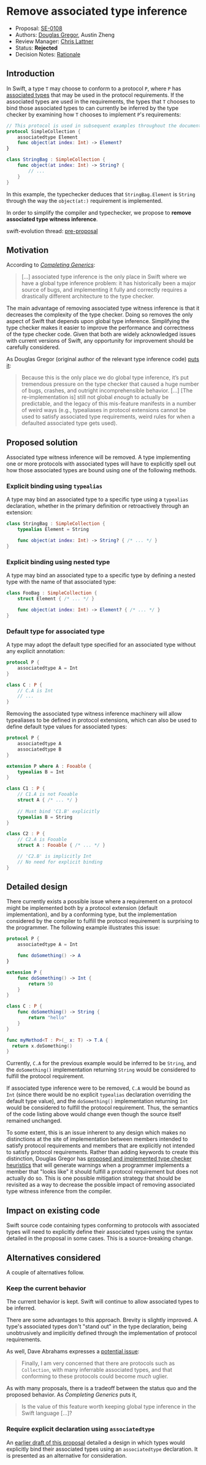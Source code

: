 # Remove associated type inference

* Proposal: [SE-0108](0108-remove-assoctype-inference.md)
* Authors: [Douglas Gregor](https://github.com/DougGregor), Austin Zheng
* Review Manager: [Chris Lattner](https://github.com/lattner)
* Status: **Rejected**
* Decision Notes: [Rationale](https://forums.swift.org/t/rejected-se-0108-remove-associated-type-inference/3304)

## Introduction

In Swift, a type `T` may choose to conform to a protocol `P`, where `P` has [associated types](https://developer.apple.com/library/ios/documentation/Swift/Conceptual/Swift_Programming_Language/Generics.html#//apple_ref/doc/uid/TP40014097-CH26-ID189) that may be used in the protocol requirements. If the associated types are used in the requirements, the types that `T` chooses to bind those associated types to can currently be inferred by the type checker by examining how `T` chooses to implement `P`'s requirements:

```swift
// This protocol is used in subsequent examples throughout the document.
protocol SimpleCollection {
	associatedtype Element
	func object(at index: Int) -> Element?
}

class StringBag : SimpleCollection {
	func object(at index: Int) -> String? {
		// ...
	}
}
```

In this example, the typechecker deduces that `StringBag.Element` is `String` through the way the `object(at:)` requirement is implemented.

In order to simplify the compiler and typechecker, we propose to **remove associated type witness inference**.

swift-evolution thread: [pre-proposal](https://forums.swift.org/t/pitch-remove-type-inference-for-associated-types/3135)

## Motivation

According to *[Completing Generics](https://github.com/apple/swift/blob/master/docs/GenericsManifesto.md#associated-type-inference)*:

> [...] associated type inference is the only place in Swift where we have a global type inference problem: it has historically been a major source of bugs, and implementing it fully and correctly requires a drastically different architecture to the type checker.

The main advantage of removing associated type witness inference is that it decreases the complexity of the type checker. Doing so removes the only aspect of Swift that depends upon global type inference. Simplifying the type checker makes it easier to improve the performance and correctness of the type checker code. Given that both are widely acknowledged issues with current versions of Swift, any opportunity for improvement should be carefully considered.

As Douglas Gregor (original author of the relevant type inference code) [puts it](https://forums.swift.org/t/pitch-remove-type-inference-for-associated-types/3135/23):

> Because this is the only place we do global type inference, it’s put tremendous pressure on the type checker that caused a huge number of bugs, crashes, and outright incomprehensible behavior. [...] [The re-implementation is] still not global *enough* to actually be predictable, and the legacy of this mis-feature manifests in a number of weird ways (e.g., typealiases in protocol extensions cannot be used to satisfy associated type requirements, weird rules for when a defaulted associated type gets used).

## Proposed solution

Associated type witness inference will be removed. A type implementing one or more protocols with associated types will have to explicitly spell out how those associated types are bound using one of the following methods.

### Explicit binding using `typealias`

A type may bind an associated type to a specific type using a `typealias` declaration, whether in the primary definition or retroactively through an extension:

```swift
class StringBag : SimpleCollection {
	typealias Element = String

	func object(at index: Int) -> String? { /* ... */ }	
}
```

### Explicit binding using nested type

A type may bind an associated type to a specific type by defining a nested type with the name of that associated type:

```swift
class FooBag : SimpleCollection {
	struct Element { /* ... */ }

	func object(at index: Int) -> Element? { /* ... */ }
}
```

### Default type for associated type

A type may adopt the default type specified for an associated type without any explicit annotation:

```swift
protocol P {
	associatedtype A = Int
}

class C : P {
	// C.A is Int
	// ...
}
```

Removing the associated type witness inference machinery will allow typealiases to be defined in protocol extensions, which can also be used to define default type values for associated types:

```swift
protocol P {
	associatedtype A
	associatedtype B
}

extension P where A : Fooable {
	typealias B = Int
}

class C1 : P {
	// C1.A is not Fooable
	struct A { /* ... */ }
	
	// Must bind 'C1.B' explicitly
	typealias B = String
}

class C2 : P {
	// C2.A is Fooable
	struct A : Fooable { /* ... */ }

	// 'C2.B' is implicitly Int
	// No need for explicit binding
}
```

## Detailed design

There currently exists a possible issue where a requirement on a protocol might be implemented both by a protocol extension (default implementation), and by a conforming type, but the implementation considered by the compiler to fulfill the protocol requirement is surprising to the programmer. The following example illustrates this issue:


```swift
protocol P {
	associatedtype A = Int

	func doSomething() -> A
}

extension P {
	func doSomething() -> Int {
		return 50
	}
}

class C : P {
	func doSomething() -> String {
		return "hello"
	}
}

func myMethod<T : P>(_ x: T) -> T.A {
  return x.doSomething()
}
```

Currently, `C.A` for the previous example would be inferred to be `String`, and the `doSomething()` implementation returning `String` would be considered to fulfill the protocol requirement.

If associated type inference were to be removed, `C.A` would be bound as `Int` (since there would be no explicit `typealias` declaration overriding the default type value), and the `doSomething()` implementation returning `Int` would be considered to fulfill the protocol requirement. Thus, the semantics of the code listing above would change even though the source itself remained unchanged.

To some extent, this is an issue inherent to any design which makes no distinctions at the site of implementation between members intended to satisfy protocol requirements and members that are explicitly not intended to satisfy protocol requirements. Rather than adding keywords to create this distinction, Douglas Gregor has [proposed and implemented type checker heuristics](https://forums.swift.org/t/warning-when-overriding-an-extension-method-thats-not-in-the-protocol/861/2) that will generate warnings when a programmer implements a member that "looks like" it should fulfill a protocol requirement but does not actually do so. This is one possible mitigation strategy that should be revisited as a way to decrease the possible impact of removing associated type witness inference from the compiler.

## Impact on existing code

Swift source code containing types conforming to protocols with associated types will need to explicitly define their associated types using the syntax detailed in the proposal in some cases. This is a source-breaking change.

## Alternatives considered

A couple of alternatives follow.

### Keep the current behavior

The current behavior is kept. Swift will continue to allow associated types to be inferred.

There are some advantages to this approach. Brevity is slightly improved. A type's associated types don't "stand out" in the type declaration, being unobtrusively and implicitly defined through the implementation of protocol requirements.

As well, Dave Abrahams expresses a [potential issue](https://forums.swift.org/t/pitch-remove-type-inference-for-associated-types/3135/17):

> Finally, I am very concerned that there are protocols such as `Collection`, with many inferrable associated types, and that conforming to these protocols could become *much* uglier.

As with many proposals, there is a tradeoff between the status quo and the proposed behavior. As *Completing Generics* puts it,

> Is the value of this feature worth keeping global type inference in the Swift language [...]?

### Require explicit declaration using `associatedtype`

An [earlier draft of this proposal](https://github.com/apple/swift-evolution/blob/18a1781d930034583ffc0325a180099f15fbb834/proposals/XXXX-remove-assoctype-inference.md) detailed a design in which types would explicitly bind their associated types using an `associatedtype` declaration. It is presented as an alternative for consideration.
